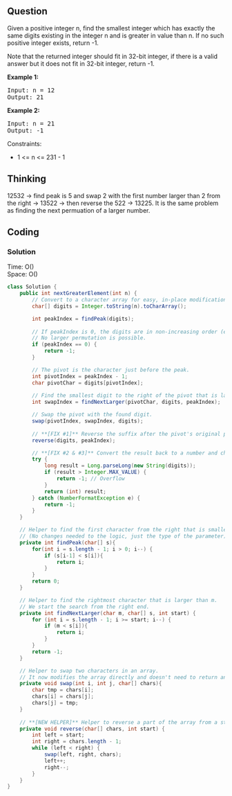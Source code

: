 ## Question
Given a positive integer n, find the smallest integer which has exactly the same digits existing in the integer n and is greater in value than n. If no such positive integer exists, return -1.

Note that the returned integer should fit in 32-bit integer, if there is a valid answer but it does not fit in 32-bit integer, return -1.

**Example 1:**
<pre>
Input: n = 12
Output: 21
</pre>

**Example 2:**
<pre>
Input: n = 21
Output: -1
</pre>

Constraints:
* 1 <= n <= 231 - 1


## Thinking
12532 ->  find peak is 5 and swap 2 with the first number larger than 2 from the right -> 13522 -> then reverse the 522 ->  13225. It is the same problem as finding the next permuation of a larger number.

## Coding
### Solution 
Time: O()  
Space: O()  
```java
class Solution {
    public int nextGreaterElement(int n) {
        // Convert to a character array for easy, in-place modifications.
        char[] digits = Integer.toString(n).toCharArray();

        int peakIndex = findPeak(digits);
        
        // If peakIndex is 0, the digits are in non-increasing order (e.g., 321).
        // No larger permutation is possible.
        if (peakIndex == 0) {
            return -1;
        }

        // The pivot is the character just before the peak.
        int pivotIndex = peakIndex - 1;
        char pivotChar = digits[pivotIndex];
        
        // Find the smallest digit to the right of the pivot that is larger than the pivot.
        int swapIndex = findNextLarger(pivotChar, digits, peakIndex);

        // Swap the pivot with the found digit.
        swap(pivotIndex, swapIndex, digits);
        
        // **[FIX #1]** Reverse the suffix after the pivot's original position.
        reverse(digits, peakIndex);

        // **[FIX #2 & #3]** Convert the result back to a number and check for 32-bit integer overflow.
        try {
            long result = Long.parseLong(new String(digits));
            if (result > Integer.MAX_VALUE) {
                return -1; // Overflow
            }
            return (int) result;
        } catch (NumberFormatException e) {
            return -1;
        }
    }

    // Helper to find the first character from the right that is smaller than its neighbor to the right.
    // (No changes needed to the logic, just the type of the parameter).
    private int findPeak(char[] s){
        for(int i = s.length - 1; i > 0; i--) {
            if (s[i-1] < s[i]){
                return i;
            }
        }
        return 0;
    }

    // Helper to find the rightmost character that is larger than m.
    // We start the search from the right end.
    private int findNextLarger(char m, char[] s, int start) {
        for (int i = s.length - 1; i >= start; i--) {
            if (m < s[i]){
                return i;
            }
        }
        return -1;
    }

    // Helper to swap two characters in an array.
    // It now modifies the array directly and doesn't need to return anything (void).
    private void swap(int i, int j, char[] chars){
        char tmp = chars[i];
        chars[i] = chars[j];
        chars[j] = tmp;
    }
    
    // **[NEW HELPER]** Helper to reverse a part of the array from a starting index to the end.
    private void reverse(char[] chars, int start) {
        int left = start;
        int right = chars.length - 1;
        while (left < right) {
            swap(left, right, chars);
            left++;
            right--;
        }
    }
}
```
